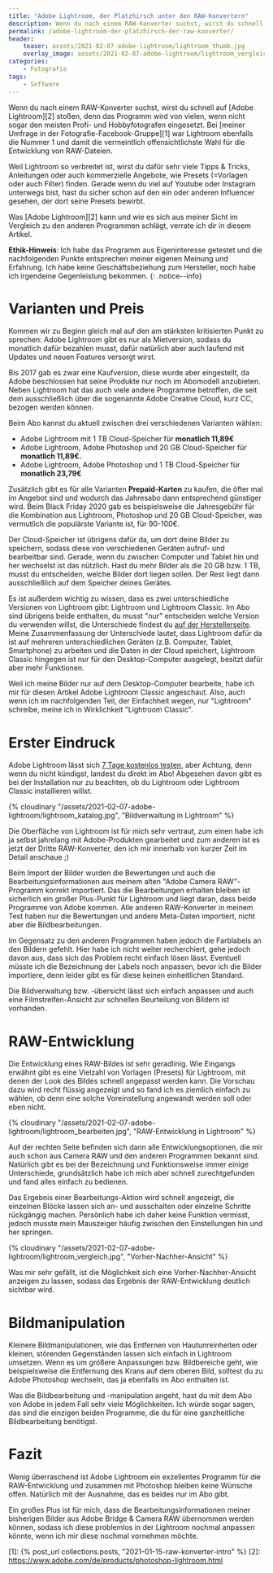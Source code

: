 ```yaml
---
title: "Adobe Lightroom, der Platzhirsch unter den RAW-Konvertern"
description: Wenn du nach einem RAW-Konverter suchst, wirst du schnell auf Adobe Lightroom stoßen, denn das Programm wird von vielen, wenn nicht sogar den meisten Profi- und Hobbyfotografen eingesetzt. In diesem Artikel schau ich mir das Programm einmal genauer an.
permalink: /adobe-lightroom-der-platzhirsch-der-raw-konverter/
header:
    teaser: assets/2021-02-07-adobe-lightroom/lightroom_thumb.jpg
    overlay_image: assets/2021-02-07-adobe-lightroom/lightroom_vergleich.jpg
categories:
    - Fotografie
tags:
    - Software
---
```


Wenn du nach einem RAW-Konverter suchst, wirst du schnell auf [Adobe Lightroom][2] stoßen, denn das Programm wird von vielen, wenn nicht sogar den meisten Profi- und Hobbyfotografen eingesetzt. 
Bei [meiner Umfrage in der Fotografie-Facebook-Gruppe][1] war Lightroom ebenfalls die Nummer 1 und damit die vermeintlich offensichtlichste Wahl für die Entwicklung von RAW-Dateien.

Weil Lightroom so verbreitet ist, wirst du dafür sehr viele Tipps & Tricks, Anleitungen oder auch kommerzielle Angebote, wie Presets (=Vorlagen oder auch Filter) finden. 
Gerade wenn du viel auf Youtube oder Instagram unterwegs bist, hast du sicher schon auf den ein oder anderen Influencer gesehen, der dort seine Presets bewirbt.

Was [Adobe Lightroom][2] kann und wie es sich aus meiner Sicht im Vergleich zu den anderen Programmen schlägt, verrate ich dir in diesem Artikel.

**Ethik-Hinweis**: Ich habe das Programm aus Eigeninteresse getestet und die nachfolgenden Punkte entsprechen meiner eigenen Meinung und Erfahrung.
Ich habe keine Geschäftsbeziehung zum Hersteller, noch habe ich irgendeine Gegenleistung bekommen.
{: .notice--info}

# Varianten und Preis
Kommen wir zu Beginn gleich mal auf den am stärksten kritisierten Punkt zu sprechen: Adobe Lightroom gibt es nur als Mietversion, 
sodass du monatlich dafür bezahlen musst, dafür natürlich aber auch laufend mit Updates und neuen Features versorgt wirst.

Bis 2017 gab es zwar eine Kaufversion, diese wurde aber eingestellt, da Adobe beschlossen hat seine Produkte nur noch im Abomodell anzubieten. 
Neben Lightroom hat das auch viele andere Programme betroffen, die seit dem ausschließlich über die sogenannte Adobe Creative Cloud, kurz CC, bezogen werden können.

Beim Abo kannst du aktuell zwischen drei verschiedenen Varianten wählen:

- Adobe Lightroom mit 1 TB Cloud-Speicher für **monatlich 11,89€**
- Adobe Lightroom, Adobe Photoshop und 20 GB Cloud-Speicher für **monatlich 11,89€.**
- Adobe Lightroom, Adobe Photoshop und 1 TB Cloud-Speicher für **monatlich 23,79€**

Zusätzlich gibt es für alle Varianten **Prepaid-Karten** zu kaufen, die öfter mal im Angebot sind und wodurch das Jahresabo dann entsprechend günstiger wird. 
Beim Black Friday 2020 gab es beispielsweise die Jahresgebühr für die Kombination aus Lightroom, Photoshop und 20 GB Cloud-Speicher, was vermutlich die populärste Variante ist, für 90-100€.

Der Cloud-Speicher ist übrigens dafür da, um dort deine Bilder zu speichern, sodass diese von verschiedenen Geräten aufruf- und bearbeitbar sind. 
Gerade, wenn du zwischen Computer und Tablet hin und her wechselst ist das nützlich. Hast du mehr Bilder als die 20 GB bzw. 1 TB, musst du entscheiden, welche Bilder dort liegen sollen. 
Der Rest liegt dann ausschließlich auf dem Speicher deines Gerätes.

Es ist außerdem wichtig zu wissen, dass es zwei unterschiedliche Versionen von Lightroom gibt: Lightroom und Lightroom Classic. 
Im Abo sind übrigens beide enthalten, du musst "nur" entscheiden welche Version du verwenden willst, 
die Unterschiede findest du [auf der Herstellerseite](https://www.adobe.com/de/products/photoshop-lightroom-classic/lightroom-cc-vs-lightroom-classic.html). 
Meine Zusammenfassung der Unterschiede lautet, dass Lightroom dafür da ist auf mehreren unterschiedlichen Geräten (z.B. Computer, Tablet, Smartphone) zu arbeiten 
und die Daten in der Cloud speichert, Lightroom Classic hingegen ist nur für den Desktop-Computer ausgelegt, besitzt dafür aber mehr Funktionen.

Weil ich meine Bilder nur auf dem Desktop-Computer bearbeite, habe ich mir für diesen Artikel Adobe Lightroom Classic angeschaut. 
Also, auch wenn ich im nachfolgenden Teil, der Einfachheit wegen, nur "Lightroom" schreibe, meine ich in Wirklichkeit "Lightroom Classic".

# Erster Eindruck
Adobe Lightroom lässt sich [7 Tage kostenlos testen](https://www.adobe.com/de/products/photoshop-lightroom/free-trial-download.html), aber Achtung, denn wenn du nicht kündigst, landest du direkt im Abo! 
Abgesehen davon gibt es bei der Installation nur zu beachten, ob du Lightroom oder Lightroom Classic installieren willst.

{% cloudinary "/assets/2021-02-07-adobe-lightroom/lightroom_katalog.jpg", "Bildverwaltung in Lightroom" %}

Die Oberfläche von Lightroom ist für mich sehr vertraut, zum einen habe ich ja selbst jahrelang mit Adobe-Produkten gearbeitet 
und zum anderen ist es jetzt der Dritte RAW-Konverter, den ich mir innerhalb von kurzer Zeit im Detail anschaue ;)

Beim Import der Bilder wurden die Bewertungen und auch die Bearbeitungsinformationen aus meinem alten "Adobe Camera RAW"-Programm korrekt importiert. 
Das die Bearbeitungen erhalten bleiben ist sicherlich ein großer Plus-Punkt für Lightroom und liegt daran, dass beide Programme von Adobe kommen. 
Alle anderen RAW-Konverter in meinem Test haben nur die Bewertungen und andere Meta-Daten importiert, nicht aber die Bildbearbeitungen.

Im Gegensatz zu den anderen Programmen haben jedoch die Farblabels an den Bildern gefehlt. 
Hier habe ich nicht weiter recherchiert, gehe jedoch davon aus, dass sich das Problem recht einfach lösen lässt. 
Eventuell müsste ich die Bezeichnung der Labels noch anpassen, bevor ich die Bilder importiere, denn leider gibt es für diese keinen einheitlichen Standard.

Die Bildverwaltung bzw. -übersicht lässt sich einfach anpassen und auch eine Filmstreifen-Ansicht zur schnellen Beurteilung von Bildern ist vorhanden.

# RAW-Entwicklung
Die Entwicklung eines RAW-Bildes ist sehr geradlinig. Wie Eingangs erwähnt gibt es eine Vielzahl von Vorlagen (Presets) für Lightroom, mit denen der Look des Bildes schnell angepasst werden kann. 
Die Vorschau dazu wird recht flüssig angezeigt und so fand ich es ziemlich einfach zu wählen, ob denn eine solche Voreinstellung angewandt werden soll oder eben nicht.

{% cloudinary "/assets/2021-02-07-adobe-lightroom/lightroom_bearbeiten.jpg", "RAW-Entwicklung in Lightroom" %}

Auf der rechten Seite befinden sich dann alle Entwicklungsoptionen, die mir auch schon aus Camera RAW und den anderen Programmen bekannt sind. 
Natürlich gibt es bei der Bezeichnung und Funktionsweise immer einige Unterschiede, grundsätzlich habe ich mich aber schnell zurechtgefunden und fand alles einfach zu bedienen.

Das Ergebnis einer Bearbeitungs-Aktion wird schnell angezeigt, die einzelnen Blöcke lassen sich an- und ausschalten oder einzelne Schritte rückgängig machen. 
Persönlich habe ich daher keine Funktion vermisst, jedoch musste mein Mauszeiger häufig zwischen den Einstellungen hin und her springen.

{% cloudinary "/assets/2021-02-07-adobe-lightroom/lightroom_vergleich.jpg", "Vorher-Nachher-Ansicht" %}

Was mir sehr gefällt, ist die Möglichkeit sich eine Vorher-Nachher-Ansicht anzeigen zu lassen, sodass das Ergebnis der RAW-Entwicklung deutlich sichtbar wird.

# Bildmanipulation
Kleinere Bildmanipulationen, wie das Entfernen von Hautunreinheiten oder kleinen, störenden Gegenständen lassen sich einfach in Lightroom umsetzen. 
Wenn es um größere Anpassungen bzw. Bildbereiche geht, wie beispielsweise die Entfernung des Krans auf dem oberen Bild, solltest du zu Adobe Photoshop wechseln, das ja ebenfalls im Abo enthalten ist.

Was die Bildbearbeitung und -manipulation angeht, hast du mit dem Abo von Adobe in jedem Fall sehr viele Möglichkeiten. 
Ich würde sogar sagen, das sind die einzigen beiden Programme, die du für eine ganzheitliche Bildbearbeitung benötigst.

# Fazit
Wenig überraschend ist Adobe Lightroom ein exzellentes Programm für die RAW-Entwicklung und zusammen mit Photoshop bleiben keine Wünsche offen. 
Natürlich mit der Ausnahme, das es beides nur im Abo gibt.

Ein großes Plus ist für mich, dass die Bearbeitungsinformationen meiner bisherigen Bilder aus Adobe Bridge & Camera RAW übernommen werden können, 
sodass ich diese problemlos in der Lightroom nochmal anpassen könnte, wenn ich mir diese nochmal vornehmen möchte.

[1]: {% post_url collections.posts, "2021-01-15-raw-konverter-intro" %}
[2]: https://www.adobe.com/de/products/photoshop-lightroom.html